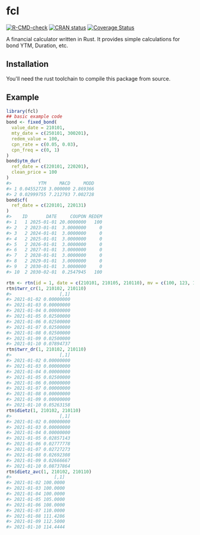 
<!-- README.md is generated from README.Rmd. Please edit that file -->
# fcl

<!-- badges: start -->
[![R-CMD-check](https://github.com/shrektan/fcl/workflows/R-CMD-check/badge.svg)](https://github.com/shrektan/fcl/actions) [![CRAN status](https://www.r-pkg.org/badges/version/fcl)](https://CRAN.R-project.org/package=fcl) [![Coverage Status](https://coveralls.io/repos/github/shrektan/fcl/badge.svg?branch=main)](https://coveralls.io/github/shrektan/fcl?branch=main) <!-- badges: end -->

A financial calculator written in Rust. It provides simple calculations for bond YTM, Duration, etc.

## Installation

You'll need the rust toolchain to compile this package from source.

## Example

``` r
library(fcl)
## basic example code
bond <- fixed_bond(
  value_date = 210101,
  mty_date = c(250101, 300201),
  redem_value = 100,
  cpn_rate = c(0.05, 0.03),
  cpn_freq = c(0, 1)
)
bond$ytm_dur(
  ref_date = c(220101, 220201),
  clean_price = 100
)
#>          YTM     MACD     MODD
#> 1 0.04552728 3.000000 2.869366
#> 2 0.02999755 7.212793 7.002728
bond$cf(
  ref_date = c(220101, 220131)
)
#>    ID       DATE     COUPON REDEM
#> 1   1 2025-01-01 20.0000000   100
#> 2   2 2023-01-01  3.0000000     0
#> 3   2 2024-01-01  3.0000000     0
#> 4   2 2025-01-01  3.0000000     0
#> 5   2 2026-01-01  3.0000000     0
#> 6   2 2027-01-01  3.0000000     0
#> 7   2 2028-01-01  3.0000000     0
#> 8   2 2029-01-01  3.0000000     0
#> 9   2 2030-01-01  3.0000000     0
#> 10  2 2030-02-01  0.2547945   100

rtn <- rtn(id = 1, date = c(210101, 210105, 210110), mv = c(100, 123, 140), pl = c(0, 3, 7))
rtn$twrr_cr(1, 210102, 210110)
#>                  [,1]
#> 2021-01-02 0.00000000
#> 2021-01-03 0.00000000
#> 2021-01-04 0.00000000
#> 2021-01-05 0.02500000
#> 2021-01-06 0.02500000
#> 2021-01-07 0.02500000
#> 2021-01-08 0.02500000
#> 2021-01-09 0.02500000
#> 2021-01-10 0.07894737
rtn$twrr_dr(1, 210102, 210110)
#>                  [,1]
#> 2021-01-02 0.00000000
#> 2021-01-03 0.00000000
#> 2021-01-04 0.00000000
#> 2021-01-05 0.02500000
#> 2021-01-06 0.00000000
#> 2021-01-07 0.00000000
#> 2021-01-08 0.00000000
#> 2021-01-09 0.00000000
#> 2021-01-10 0.05263158
rtn$dietz(1, 210102, 210110)
#>                  [,1]
#> 2021-01-02 0.00000000
#> 2021-01-03 0.00000000
#> 2021-01-04 0.00000000
#> 2021-01-05 0.02857143
#> 2021-01-06 0.02777778
#> 2021-01-07 0.02727273
#> 2021-01-08 0.02692308
#> 2021-01-09 0.02666667
#> 2021-01-10 0.08737864
rtn$dietz_avc(1, 210102, 210110)
#>                [,1]
#> 2021-01-02 100.0000
#> 2021-01-03 100.0000
#> 2021-01-04 100.0000
#> 2021-01-05 105.0000
#> 2021-01-06 108.0000
#> 2021-01-07 110.0000
#> 2021-01-08 111.4286
#> 2021-01-09 112.5000
#> 2021-01-10 114.4444
```

